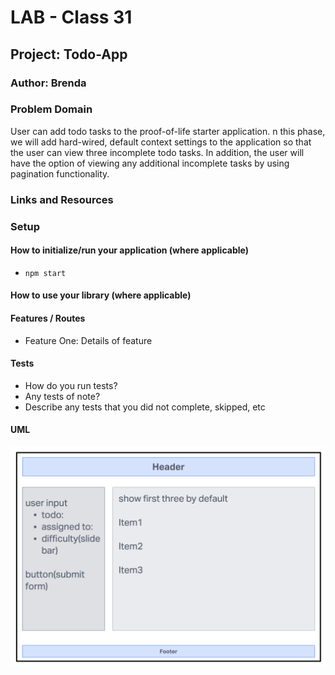 # LAB - Class 31

## Project: Todo-App

### Author: Brenda

### Problem Domain  

  User can add todo tasks to the proof-of-life starter application. n this phase, we will add hard-wired, default context settings to the application so that the user can view three incomplete todo tasks. In addition, the user will have the option of viewing any additional incomplete tasks by using pagination functionality.

### Links and Resources

<!-- - [GitHub Actions ci/cd](https://github.com/rkgallaway/server-deployment-practice-d51/actions)  -->
<!-- - [back-end server url](http://xyz.com) (when applicable) -->
<!-- - [front-end application](http://xyz.com) (when applicable) -->

### Setup

<!-- #### `.env` requirements (where applicable) -->


#### How to initialize/run your application (where applicable)

- `npm start`

#### How to use your library (where applicable)

#### Features / Routes

- Feature One: Details of feature


#### Tests

- How do you run tests?
- Any tests of note?
- Describe any tests that you did not complete, skipped, etc

#### UML

![class-31](./assets/class-31.png)
